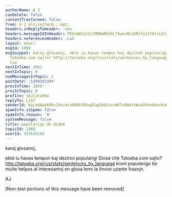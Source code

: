 ```yaml
---
authorName: A J
canDelete: false
contentTrasformed: false
from: A J &lt;seitec@...&gt;
headers.inReplyToHeader: .nan
headers.messageIdInHeader: PEUxUWJoY2ctMDAwNUhhLTAwLnNlaXRlYy1tYWlsLXJ1QGY3MC5tYWlsLnJ1Pg==
headers.referencesHeader: .nan
layout: email
msgId: 1960
msgSnippet: karaj glosanoj, eble iu havas tempon kaj deziron popularigi Glosa che
  Tatoeba.com sajto? http://tatoeba.org/rus/stats/sentences_by_language krom popularigo
  tio
nextInTime: 1961
nextInTopic: 0
numMessagesInTopic: 1
postDate: '1309303394'
prevInTime: 1959
prevInTopic: 0
profile: joulin1964
replyTo: LIST
senderId: WzLnQAw0kRRc2Uzz4ixGN3bf0SupTag5881ninAFlxRNVktWu4UPxnbdarKuP5502RHlBdVJBrinCPg
spamInfo.isSpam: false
spamInfo.reason: '4'
systemMessage: false
title: popularigo de GLOSA
topicId: 1960
userId: 337626191
---
```




karaj glosanoj,

eble iu havas tempon kaj deziron popularigi Glosa che Tatoeba.com sajto?
http://tatoeba.org/rus/stats/sentences_by_language
krom popularigo tio multe helpos al interesantoj en glosa lerni la linvon uzante frazojn.

AJ


[Non-text portions of this message have been removed]


